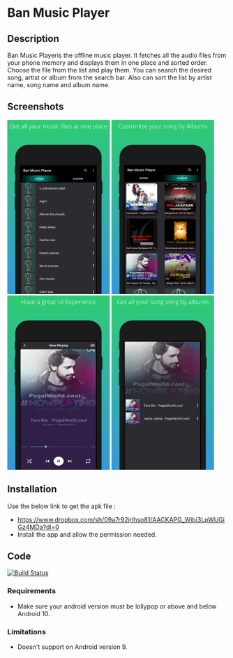 # Ban Music Player

## Description

Ban Music Playeris the offline music player. It fetches all the audio files from your phone memory and displays them in one place and sorted order. Choose the file from the list and play them. You can search the desired song, artist or album from the search bar. Also can sort the list by artist name, song name and album name. 

## Screenshots
<img src="https://raw.githubusercontent.com/Shubhojeetban/MusicPlayer/main/images/screenshot_1.png" width=235 height= 400>     <img src="https://raw.githubusercontent.com/Shubhojeetban/MusicPlayer/main/images/screenshot_2.png" width=235 height= 400>   <img src="https://raw.githubusercontent.com/Shubhojeetban/MusicPlayer/main/images/screenshot_3.png" width=235 height= 400>   <img src="https://raw.githubusercontent.com/Shubhojeetban/MusicPlayer/main/images/screenshot_4.png" width=235 height= 400>


## Installation

Use the below link to get the apk file :
* <https://www.dropbox.com/sh/09a7r92jrlhso81/AACKAPG_Wibi3LpWUGiGz4MDa?dl=0>
* Install the app and allow the permission needed.

## Code

[![Build Status](https://qa.nuxeo.org/jenkins/buildStatus/icon?job=/nuxeo/addons_nuxeo-sample-project-master)](https://qa.nuxeo.org/jenkins/job/nuxeo/job/addons_nuxeo-sample-project-master/)

### Requirements

* Make sure your android version must be lollypop or above and below Android 10.

### Limitations

* Doesn't support on Android version 9.
